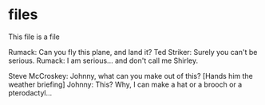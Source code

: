 files
=====
This file is a file

Rumack: Can you fly this plane, and land it?
Ted Striker: Surely you can't be serious.
Rumack: I am serious... and don't call me Shirley.

Steve McCroskey: Johnny, what can you make out of this?
[Hands him the weather briefing]
Johnny: This? Why, I can make a hat or a brooch or a pterodactyl...

